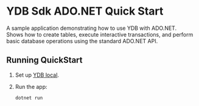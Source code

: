 # YDB Sdk ADO.NET Quick Start

A sample application demonstrating how to use YDB with ADO.NET.  
Shows how to create tables, execute interactive transactions, and perform basic database operations using the standard
ADO.NET API.

## Running QuickStart

1. Set up [YDB local](https://ydb.tech/docs/en/reference/docker/start).

2. Run the app:
    ```bash
    dotnet run
    ```
